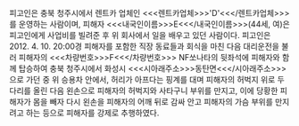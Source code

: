 피고인은 충북 청주시에서 렌트카 업체인 <<<렌트카업체>>>'D'<<</렌트카업체>>>를 운영하는 사람이며, 피해자 <<<내국인이름>>>E<<</내국인이름>>>(44세, 여)은 피고인에게 사업비를 빌려준 후 위 회사에서 일을 배우고 있던 사람이다.
피고인은 2012. 4. 10. 20:00경 피해자를 포함한 직장 동료들과 회식을 마친 다음 대리운전을 불러 피해자의 <<<차량번호>>>F<<</차량번호>>> NF쏘나타의 뒷좌석에 피해자와 함께 탑승하여 충북 청주시에서 화성시 <<<시아래주소>>>동탄면<<</시아래주소>>>으로 가던 중 위 승용차 안에서, 허리가 아프다는 핑계를 대며 피해자의 허벅지 위로 두 다리를 올린 다음 왼손으로 피해자의 허벅지와 사타구니 부위를 만지고, 이에 당황한 피해자가 몸을 빼자 다시 왼손을 피해자의 어깨 뒤로 감싸 안고 피해자의 가슴 부위를 만지려고 하는 등으로 피해자를 강제로 추행하였다.